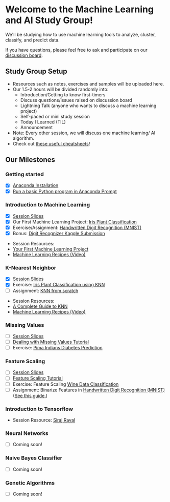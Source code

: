 # Welcome to the Machine Learning and AI Study Group!
We'll be studying how to use machine learning tools to analyze, cluster, classify, and predict data.

If you have questions, please feel free to ask and participate on our [discussion
board](https://www.meetup.com/Women-Who-Code-Manila/messages/boards/forum/25085644). 

## Study Group Setup
* Resources such as notes, exercises and samples will be uploaded here.
* Our 1.5-2 hours will be divided randomly into:
    - Introduction/Getting to know first-timers 
    - Discuss questions/issues raised on discussion board 
    - Lightning Talk (anyone who wants to discuss a machine learning project) 
    - Self-paced or mini study session
    - Today I Learned (TIL)
    - Announcement
* Note: Every other session, we will discuss one machine learning/ AI algorithm.
* Check out [these useful cheatsheets](https://gitlab.com/wwcodemanila/WWCodeManila-ML.AI/tree/master/cheatsheets)! 

## Our Milestones
### Getting started
- [X] [Anaconda Installation](https://gitlab.com/wwcodemanila/WWCodeManila-ML.AI/blob/master/tutorials/installation_guide.md) 
- [X] [Run a basic Python program in Anaconda Prompt](https://gitlab.com/wwcodemanila/WWCodeManila-ML.AI/blob/master/tutorials/installation_guide.md)

### Introduction to Machine Learning
- [X] [Session Slides](https://gitlab.com/wwcodemanila/WWCodeManila-ML.AI/blob/master/slides/(Session%201)%20Introduction%20to%20Machine%20Learning.pdf)
- [X] Our First Machine Learning Project: [Iris Plant Classification](https://gitlab.com/wwcodemanila/WWCodeManila-ML.AI/blob/master/samples/iris_script.py)
- [X] Exercise/Assignment: [Handwritten Digit Recognition (MNIST)](https://gitlab.com/wwcodemanila/WWCodeManila-ML.AI/blob/master/exercises/mnist_script.py)
- [X] Bonus: [Digit Recognizer Kaggle Submission](https://gitlab.com/wwcodemanila/WWCodeManila-ML.AI/blob/master/tutorials/kaggle_submission.md)
* Session Resources: 
* [Your First Machine Learning Project](http://machinelearningmastery.com/machine-learning-in-python-step-by-step/)
* [Machine Learning Recipes (Video)](https://www.youtube.com/watch?v=cKxRvEZd3Mw)

### K-Nearest Neighbor
- [X] [Session Slides](https://gitlab.com/wwcodemanila/WWCodeManila-ML.AI/blob/master/slides/(Session%202)%20K-Nearest%20Neighbor.pdf)
- [X] Exercise: [Iris Plant Classification using KNN](https://gitlab.com/wwcodemanila/WWCodeManila-ML.AI/blob/master/exercises/iris_knn.py)
- [ ] Assignment: [KNN from scratch](https://gitlab.com/wwcodemanila/WWCodeManila-ML.AI/blob/master/exercises/knn_scratch.py)
* Session Resources: 
* [A Complete Guide to KNN](https://kevinzakka.github.io/2016/07/13/k-nearest-neighbor/)
* [Machine Learning Recipes (Video)](https://www.youtube.com/watch?v=AoeEHqVSNOw&t=401s)

### Missing Values
- [ ] [Session Slides](https://gitlab.com/wwcodemanila/WWCodeManila-ML.AI/blob/master/slides/(Session%203)%20Missing%20Values.pdf)
- [ ] [Dealing with Missing Values Tutorial](http://machinelearningmastery.com/handle-missing-data-python/) 
- [ ] Exercise: [Pima Indians Diabetes Prediction](https://gitlab.com/wwcodemanila/WWCodeManila-ML.AI/blob/master/exercises/pima_script.py) 

### Feature Scaling
- [ ] [Session Slides](https://gitlab.com/wwcodemanila/WWCodeManila-ML.AI/blob/master/slides/(Session%204)%20Feature%20Scaling.pdf)
- [ ] [Feature Scaling Tutorial](https://gitlab.com/wwcodemanila/WWCodeManila-ML.AI/blob/master/tutorials/feature_scaling.md)
- [ ] Exercise: Feature Scaling [Wine Data Classification](https://gitlab.com/wwcodemanila/WWCodeManila-ML.AI/blob/master/exercises/wine_script.py)
- [ ] Assignment: Binarize Features in [Handwritten Digit Recognition (MNIST)](https://gitlab.com/wwcodemanila/WWCodeManila-ML.AI/blob/master/exercises/mnist_script.py) ([See this guide.](https://gitlab.com/wwcodemanila/WWCodeManila-ML.AI/blob/master/tutorials/feature_binarization.md))

### Introduction to Tensorflow
* Session Resource: [Siraj Raval](https://www.youtube.com/watch?list=PL2-dafEMk2A4ut2pyv0fSIXqOzXtBGkLj&v=2FOXR16mLow)

### Neural Networks
- [ ] Coming soon!

### Naive Bayes Classifier
- [ ] Coming soon!

### Genetic Algorithms
- [ ] Coming soon!